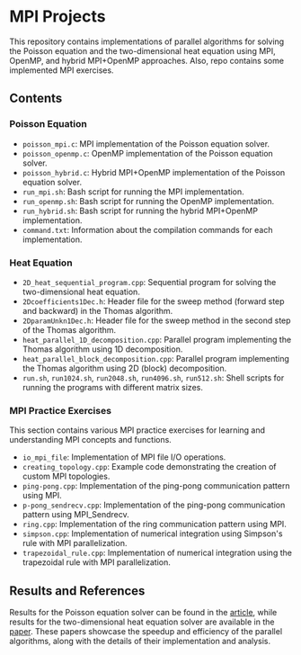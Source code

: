 # MPI Projects

This repository contains implementations of parallel algorithms for solving the Poisson equation and the two-dimensional heat equation using MPI, OpenMP, and hybrid MPI+OpenMP approaches.
Also, repo contains some implemented MPI exercises.

## Contents

### Poisson Equation
- `poisson_mpi.c`: MPI implementation of the Poisson equation solver.
- `poisson_openmp.c`: OpenMP implementation of the Poisson equation solver.
- `poisson_hybrid.c`: Hybrid MPI+OpenMP implementation of the Poisson equation solver.
- `run_mpi.sh`: Bash script for running the MPI implementation.
- `run_openmp.sh`: Bash script for running the OpenMP implementation.
- `run_hybrid.sh`: Bash script for running the hybrid MPI+OpenMP implementation.
- `command.txt`: Information about the compilation commands for each implementation.

### Heat Equation
- `2D_heat_sequential_program.cpp`: Sequential program for solving the two-dimensional heat equation.
- `2Dcoefficients1Dec.h`: Header file for the sweep method (forward step and backward) in the Thomas algorithm.
- `2DparamUnkn1Dec.h`: Header file for the sweep method in the second step of the Thomas algorithm.
- `heat_parallel_1D_decomposition.cpp`: Parallel program implementing the Thomas algorithm using 1D decomposition.
- `heat_parallel_block_decomposition.cpp`: Parallel program implementing the Thomas algorithm using 2D (block) decomposition.
- `run.sh`, `run1024.sh`, `run2048.sh`, `run4096.sh`, `run512.sh`: Shell scripts for running the programs with different matrix sizes.

### MPI Practice Exercises
This section contains various MPI practice exercises for learning and understanding MPI concepts and functions.
- `io_mpi_file`: Implementation of MPI file I/O operations.
- `creating_topology.cpp`: Example code demonstrating the creation of custom MPI topologies.
- `ping-pong.cpp`: Implementation of the ping-pong communication pattern using MPI.
- `p-pong_sendrecv.cpp`: Implementation of the ping-pong communication pattern using MPI_Sendrecv.
- `ring.cpp`: Implementation of the ring communication pattern using MPI.
- `simpson.cpp`: Implementation of numerical integration using Simpson's rule with MPI parallelization.
- `trapezoidal_rule.cpp`: Implementation of numerical integration using the trapezoidal rule with MPI parallelization.

## Results and References

Results for the Poisson equation solver can be found in the [article](https://doi.org/10.26577/JMMCS-2018-3-523), while results for the two-dimensional heat equation solver are available in the [paper](https://doi.org/10.26577/JMMCS-2019-3-24). These papers showcase the speedup and efficiency of the parallel algorithms, along with the details of their implementation and analysis.
